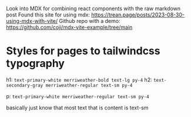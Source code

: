 Look into MDX for combining react components with the raw markdown post
Found this site for using mdx: https://trean.page/posts/2023-08-30-using-mdx-with-vite/
Github repo with a demo: https://github.com/coji/mdx-vite-example/tree/main


# Styles for pages to tailwindcss typography

h1: `text-primary-white merriweather-bold text-lg py-4`
h2: `text-secondary-gray merriweather-regular text-sm py-4`

p: `text-primary-white merriweather-regular text-sm py-4`

basically just know that most text that is content is text-sm